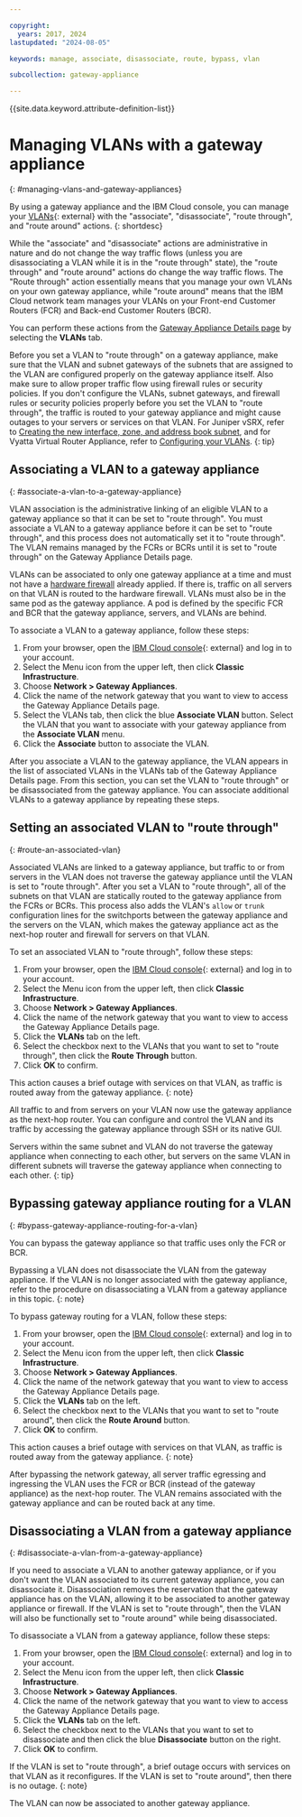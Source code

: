 ```yaml
---

copyright:
  years: 2017, 2024
lastupdated: "2024-08-05"

keywords: manage, associate, disassociate, route, bypass, vlan

subcollection: gateway-appliance

---
```


{{site.data.keyword.attribute-definition-list}}

# Managing VLANs with a gateway appliance
{: #managing-vlans-and-gateway-appliances}

By using a gateway appliance and the IBM Cloud console, you can manage your [VLANs](/networking/vlans){: external} with the "associate", "disassociate", "route through", and "route around" actions.
{: shortdesc}

While the "associate" and "disassociate" actions are administrative in nature and do not change the way traffic flows (unless you are disassociating a VLAN while it is in the "route through" state), the "route through" and "route around" actions do change the way traffic flows. The "Route through" action essentially means that you manage your own VLANs on your own gateway appliance, while "route around" means that the IBM Cloud network team manages your VLANs on your Front-end Customer Routers (FCR) and Back-end Customer Routers (BCR).

You can perform these actions from the [Gateway Appliance Details page](/docs/gateway-appliance?topic=gateway-appliance-viewing-gateway-appliance-details) by selecting the **VLANs** tab.

Before you set a VLAN to "route through" on a gateway appliance, make sure that the VLAN and subnet gateways of the subnets that are assigned to the VLAN are configured properly on the gateway appliance itself. Also make sure to allow proper traffic flow using firewall rules or security policies. If you don't configure the VLANs, subnet gateways, and firewall rules or security policies properly before you set the VLAN to "route through", the traffic is routed to your gateway appliance and might cause outages to your servers or services on that VLAN. For Juniper vSRX, refer to [Creating the new interface, zone, and address book subnet](/docs/vsrx?topic=vsrx-creating-the-new-interface-zone-and-address-book-subnet), and for Vyatta Virtual Router Appliance, refer to [Configuring your VLANs](/docs/virtual-router-appliance?topic=virtual-router-appliance-routing-your-vlans).
{: tip}

## Associating a VLAN to a gateway appliance
{: #associate-a-vlan-to-a-gateway-appliance}

VLAN association is the administrative linking of an eligible VLAN to a gateway appliance so that it can be set to "route through". You must associate a VLAN to a gateway appliance before it can be set to "route through", and this process does not automatically set it to "route through". The VLAN remains managed by the FCRs or BCRs until it is set to "route through" on the Gateway Appliance Details page.

VLANs can be associated to only one gateway appliance at a time and must not have a [hardware firewall](/docs/hardware-firewall-shared?topic=hardware-firewall-shared-about-hardware-firewall-shared) already applied. If there is, traffic on all servers on that VLAN is routed to the hardware firewall. VLANs must also be in the same pod as the gateway appliance. A pod is defined by the specific FCR and BCR that the gateway appliance, servers, and VLANs are behind.

To associate a VLAN to a gateway appliance, follow these steps:

1. From your browser, open the [IBM Cloud console](/login){: external} and log in to your account.
1. Select the Menu icon from the upper left, then click **Classic Infrastructure**.
1. Choose **Network > Gateway Appliances**.
1. Click the name of the network gateway that you want to view to access the Gateway Appliance Details page.
2. Select the VLANs tab, then click the blue **Associate VLAN** button. Select the VLAN that you want to associate with your gateway appliance from the **Associate VLAN** menu.
3. Click the **Associate** button to associate the VLAN.

After you associate a VLAN to the gateway appliance, the VLAN appears in the list of associated VLANs in the VLANs tab of the Gateway Appliance Details page. From this section, you can set the VLAN to "route through" or be disassociated from the gateway appliance. You can associate additional VLANs to a gateway appliance by repeating these steps.

## Setting an associated VLAN to "route through"
{: #route-an-associated-vlan}

Associated VLANs are linked to a gateway appliance, but traffic to or from servers in the VLAN does not traverse the gateway appliance until the VLAN is set to "route through". After you set a VLAN to "route through", all of the subnets on that VLAN are statically routed to the gateway appliance from the FCRs or BCRs. This process also adds the VLAN's `allow` or `trunk` configuration lines for the switchports between the gateway appliance and the servers on the VLAN, which makes the gateway appliance act as the next-hop router and firewall for servers on that VLAN.

To set an associated VLAN to "route through", follow these steps:

1. From your browser, open the [IBM Cloud console](/login){: external} and log in to your account.
1. Select the Menu icon from the upper left, then click **Classic Infrastructure**.
1. Choose **Network > Gateway Appliances**.
1. Click the name of the network gateway that you want to view to access the Gateway Appliance Details page.
2. Click the **VLANs** tab on the left.
3. Select the checkbox next to the VLANs that you want to set to "route through", then click the **Route Through** button.
4. Click **OK** to confirm.

This action causes a brief outage with services on that VLAN, as traffic is routed away from the gateway appliance.
{: note}

All traffic to and from servers on your VLAN now use the gateway appliance as the next-hop router. You can configure and control the VLAN and its traffic by accessing the gateway appliance through SSH or its native GUI.

Servers within the same subnet and VLAN do not traverse the gateway appliance when connecting to each other, but servers on the same VLAN in different subnets will traverse the gateway appliance when connecting to each other.
{: tip}

## Bypassing gateway appliance routing for a VLAN
{: #bypass-gateway-appliance-routing-for-a-vlan}

You can bypass the gateway appliance so that traffic uses only the FCR or BCR.

Bypassing a VLAN does not disassociate the VLAN from the gateway appliance. If the VLAN is no longer associated with the gateway appliance, refer to the procedure on disassociating a VLAN from a gateway appliance in this topic.
{: note}

To bypass gateway routing for a VLAN, follow these steps:

1. From your browser, open the [IBM Cloud console](/login){: external} and log in to your account.
1. Select the Menu icon from the upper left, then click **Classic Infrastructure**.
1. Choose **Network > Gateway Appliances**.
1. Click the name of the network gateway that you want to view to access the Gateway Appliance Details page.
2. Click the **VLANs** tab on the left.
3. Select the checkbox next to the VLANs that you want to set to "route around", then click the **Route Around** button.
4. Click **OK** to confirm.

This action causes a brief outage with services on that VLAN, as traffic is routed away from the gateway appliance.
{: note}

After bypassing the network gateway, all server traffic egressing and ingressing the VLAN uses the FCR or BCR (instead of the gateway appliance) as the next-hop router. The VLAN remains associated with the gateway appliance and can be routed back at any time.

## Disassociating a VLAN from a gateway appliance
{: #disassociate-a-vlan-from-a-gateway-appliance}

If you need to associate a VLAN to another gateway appliance, or if you don't want the VLAN associated to its current gateway appliance, you can disassociate it. Disassociation removes the reservation that the gateway appliance has on the VLAN, allowing it to be associated to another gateway appliance or firewall. If the VLAN is set to "route through", then the VLAN will also be functionally set to "route around" while being disassociated.

To disassociate a VLAN from a gateway appliance, follow these steps:

1. From your browser, open the [IBM Cloud console](/login){: external} and log in to your account.
1. Select the Menu icon from the upper left, then click **Classic Infrastructure**.
1. Choose **Network > Gateway Appliances**.
1. Click the name of the network gateway that you want to view to access the Gateway Appliance Details page.
2. Click the **VLANs** tab on the left.
3. Select the checkbox next to the VLANs that you want to set to disassociate and then click the blue **Disassociate** button on the right.
4. Click **OK** to confirm.

If the VLAN is set to "route through", a brief outage occurs with services on that VLAN as it reconfigures. If the VLAN is set to "route around", then there is no outage.
{: note}

The VLAN can now be associated to another gateway appliance.
